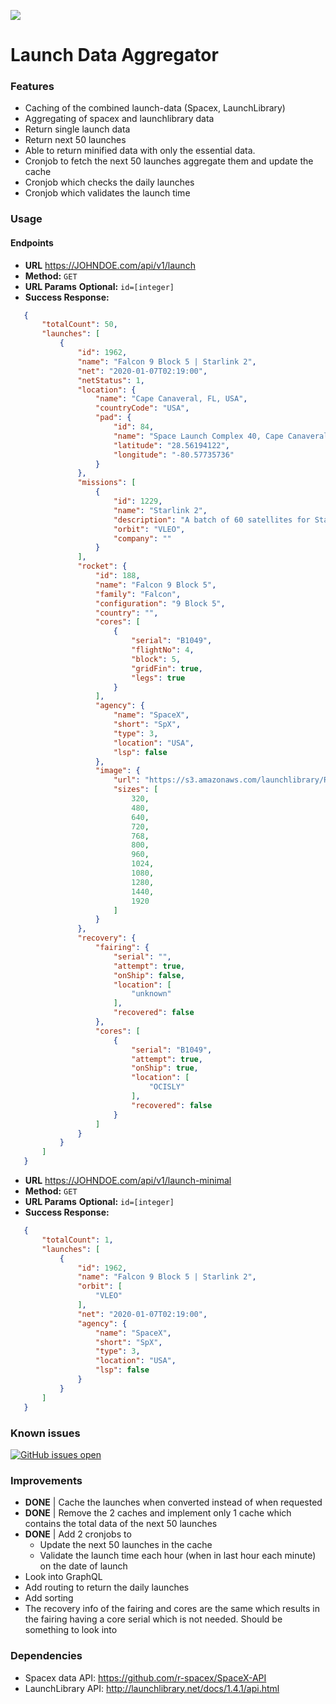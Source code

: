 [![](https://i.imgur.com/rg6nA9k.png)](https://i.imgur.com/rg6nA9k.png)
# Launch Data Aggregator

### Features
- Caching of the combined launch-data (Spacex, LaunchLibrary)
- Aggregating of spacex and launchlibrary data
- Return single launch data
- Return next 50 launches
- Able to return minified data with only the essential data.
- Cronjob to fetch the next 50 launches aggregate them and update the cache
- Cronjob which checks the daily launches
- Cronjob which validates the launch time

### Usage
#### Endpoints
* **URL**
  https://JOHNDOE.com/api/v1/launch
* **Method:**
  `GET`
* **URL Params**
  **Optional:**
  `id=[integer]`
* **Success Response:**
```json
   {
       "totalCount": 50,
       "launches": [
           {
               "id": 1962,
               "name": "Falcon 9 Block 5 | Starlink 2",
               "net": "2020-01-07T02:19:00",
               "netStatus": 1,
               "location": {
                   "name": "Cape Canaveral, FL, USA",
                   "countryCode": "USA",
                   "pad": {
                       "id": 84,
                       "name": "Space Launch Complex 40, Cape Canaveral, FL",
                       "latitude": "28.56194122",
                       "longitude": "-80.57735736"
                   }
               },
               "missions": [
                   {
                       "id": 1229,
                       "name": "Starlink 2",
                       "description": "A batch of 60 satellites for Starlink mega-constellation - SpaceX's project for space-based Internet communication system.",
                       "orbit": "VLEO",
                       "company": ""
                   }
               ],
               "rocket": {
                   "id": 188,
                   "name": "Falcon 9 Block 5",
                   "family": "Falcon",
                   "configuration": "9 Block 5",
                   "country": "",
                   "cores": [
                       {
                           "serial": "B1049",
                           "flightNo": 4,
                           "block": 5,
                           "gridFin": true,
                           "legs": true
                       }
                   ],
                   "agency": {
                       "name": "SpaceX",
                       "short": "SpX",
                       "type": 3,
                       "location": "USA",
                       "lsp": false
                   },
                   "image": {
                       "url": "https://s3.amazonaws.com/launchlibrary/RocketImages/Falcon9Block5.jpg_1920.jpg",
                       "sizes": [
                           320,
                           480,
                           640,
                           720,
                           768,
                           800,
                           960,
                           1024,
                           1080,
                           1280,
                           1440,
                           1920
                       ]
                   }
               },
               "recovery": {
                   "fairing": {
                       "serial": "",
                       "attempt": true,
                       "onShip": false,
                       "location": [
                           "unknown"
                       ],
                       "recovered": false
                   },
                   "cores": [
                       {
                           "serial": "B1049",
                           "attempt": true,
                           "onShip": true,
                           "location": [
                               "OCISLY"
                           ],
                           "recovered": false
                       }
                   ]
               }
           }
       ]
   }
```
  
* **URL**
  https://JOHNDOE.com/api/v1/launch-minimal
* **Method:**
  `GET`
* **URL Params**
  **Optional:**
  `id=[integer]`
* **Success Response:**
```json
   {
       "totalCount": 1,
       "launches": [
           {
               "id": 1962,
               "name": "Falcon 9 Block 5 | Starlink 2",
               "orbit": [
                   "VLEO"
               ],
               "net": "2020-01-07T02:19:00",
               "agency": {
                   "name": "SpaceX",
                   "short": "SpX",
                   "type": 3,
                   "location": "USA",
                   "lsp": false
               }
           }
       ]
   }
```

### Known issues
[![GitHub issues open](https://img.shields.io/github/issues/Jmaasy/launch-data-aggregator/shconfparser.svg?maxAge=2592000&style=for-the-badge&logo=appveyor)](https://github.com/Jmaasy/launch-data-aggregator/issues)

### Improvements
- **DONE** | Cache the launches when converted instead of when requested
- **DONE** | Remove the 2 caches and implement only 1 cache which contains the total data of the next 50 launches
- **DONE** | Add 2 cronjobs to 
	- Update the next 50 launches in the cache
	- Validate the launch time each hour (when in last hour each minute) on the date of launch
- Look into GraphQL
- Add routing to return the daily launches
- Add sorting
- The recovery info of the fairing and cores are the same which results in the fairing having a core serial which is not needed. Should be something to look into

### Dependencies
- Spacex data API: https://github.com/r-spacex/SpaceX-API
- LaunchLibrary API: http://launchlibrary.net/docs/1.4.1/api.html
